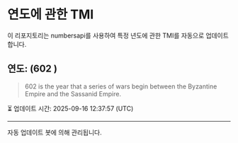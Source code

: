 
# 연도에 관한 TMI

이 리포지토리는 numbersapi를 사용하여 특정 년도에 관한 TMI를 자동으로 업데이트합니다.

## 연도: (602 )
> 602 is the year that a series of wars begin between the Byzantine Empire and the Sassanid Empire.

⏳ 업데이트 시간: 2025-09-16 12:37:57 (UTC)

---
자동 업데이트 봇에 의해 관리됩니다.
